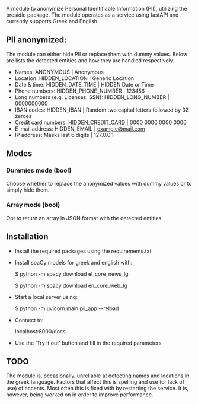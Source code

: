 A module to anonymize Personal Identifiable Information (PII), utilizing the presidio package. The module operates as a service using fastAPI and currently supports Greek and English.

## PII anonymized:

The module can either hide PII or replace them with dummy values. Below are lists the detected entities and how they are handled respectively.

- Names: ANONYMOUS | Anonymous
- Location: HIDDEN_LOCATION | Generic Location
- Date & time: HIDDEN_DATE_TIME | HIDDEN Date or Time 
- Phone numbers: HIDDEN_PHONE_NUMBER | 123456
- Long numbers (e.g. Licenses, SSN): HIDDEN_LONG_NUMBER | 0000000000
- IBAN codes: HIDDEN_IBAN | Random two capital letters followed by 32 zeroes
- Credit card numbers: HIDDEN_CREDIT_CARD | 0000 0000 0000 0000
- E-mail address: HIDDEN_EMAIL | example@mail.com
- IP address: Masks last 6 digits | 127.0.0.1


## Modes

### Dummies mode (bool)
Choose whether to replace the anonymized values with dummy values or to simply hide them.

### Array mode (bool)
Opt to return an array in JSON format with the detected entities.

## Installation

- Install the required packages using the requirements.txt

- Install spaCy models for greek and english with:

    $ python -m spacy download el_core_news_lg
    
    $ python -m spacy download en_core_web_lg

- Start a local server using:

    $ python -m uvicorn main:pii_app --reload

- Connect to:

    localhost:8000/docs

- Use the 'Try it out' button and fill in the required parameters


## TODO

The module is, occasionally, unreliable at detecting names and locations in the greek language. Factors that affect this is spelling and use (or lack of use) of accents. Most often this is fixed with by restarting the service. It is, however, being worked on in order to improve performance.